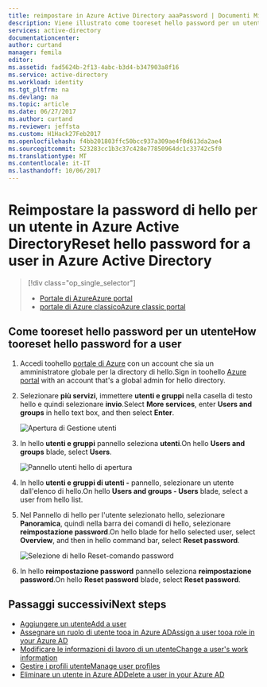 ```yaml
---
title: reimpostare in Azure Active Directory aaaPassword | Documenti Microsoft
description: Viene illustrato come tooreset hello password per un utente in Azure Active Directory
services: active-directory
documentationcenter: 
author: curtand
manager: femila
editor: 
ms.assetid: fad5624b-2f13-4abc-b3d4-b347903a8f16
ms.service: active-directory
ms.workload: identity
ms.tgt_pltfrm: na
ms.devlang: na
ms.topic: article
ms.date: 06/27/2017
ms.author: curtand
ms.reviewer: jeffsta
ms.custom: H1Hack27Feb2017
ms.openlocfilehash: f4bb201803ffc50bcc937a309ae4f0d613da2ae4
ms.sourcegitcommit: 523283cc1b3c37c428e77850964dc1c33742c5f0
ms.translationtype: MT
ms.contentlocale: it-IT
ms.lasthandoff: 10/06/2017
---
```

# <a name="reset-hello-password-for-a-user-in-azure-active-directory"></a><span data-ttu-id="748e8-103">Reimpostare la password di hello per un utente in Azure Active Directory</span><span class="sxs-lookup"><span data-stu-id="748e8-103">Reset hello password for a user in Azure Active Directory</span></span>
> [!div class="op_single_selector"]
> * [<span data-ttu-id="748e8-104">Portale di Azure</span><span class="sxs-lookup"><span data-stu-id="748e8-104">Azure portal</span></span>](active-directory-users-reset-password-azure-portal.md)
> * [<span data-ttu-id="748e8-105">portale di Azure classico</span><span class="sxs-lookup"><span data-stu-id="748e8-105">Azure classic portal</span></span>](active-directory-create-users-reset-password.md)
>
>

## <a name="how-tooreset-hello-password-for-a-user"></a><span data-ttu-id="748e8-106">Come tooreset hello password per un utente</span><span class="sxs-lookup"><span data-stu-id="748e8-106">How tooreset hello password for a user</span></span>
1. <span data-ttu-id="748e8-107">Accedi toohello [portale di Azure](https://portal.azure.com) con un account che sia un amministratore globale per la directory di hello.</span><span class="sxs-lookup"><span data-stu-id="748e8-107">Sign in toohello [Azure portal](https://portal.azure.com) with an account that's a global admin for hello directory.</span></span>
2. <span data-ttu-id="748e8-108">Selezionare **più servizi**, immettere **utenti e gruppi** nella casella di testo hello e quindi selezionare **invio**.</span><span class="sxs-lookup"><span data-stu-id="748e8-108">Select **More services**, enter **Users and groups** in hello text box, and then select **Enter**.</span></span>

   ![Apertura di Gestione utenti](./media/active-directory-users-reset-password-azure-portal/create-users-user-management.png)
3. <span data-ttu-id="748e8-110">In hello **utenti e gruppi** pannello seleziona **utenti**.</span><span class="sxs-lookup"><span data-stu-id="748e8-110">On hello **Users and groups** blade, select **Users**.</span></span>

   ![Pannello utenti hello di apertura](./media/active-directory-users-reset-password-azure-portal/create-users-open-users-blade.png)
4. <span data-ttu-id="748e8-112">In hello **utenti e gruppi di utenti -** pannello, selezionare un utente dall'elenco di hello.</span><span class="sxs-lookup"><span data-stu-id="748e8-112">On hello **Users and groups - Users** blade, select a user from hello list.</span></span>
5. <span data-ttu-id="748e8-113">Nel Pannello di hello per l'utente selezionato hello, selezionare **Panoramica**, quindi nella barra dei comandi di hello, selezionare **reimpostazione password**.</span><span class="sxs-lookup"><span data-stu-id="748e8-113">On hello blade for hello selected user, select **Overview**, and then in hello command bar, select **Reset password**.</span></span>

    ![Selezione di hello Reset-comando password](./media/active-directory-users-reset-password-azure-portal/create-users-reset-password-command.png)
6. <span data-ttu-id="748e8-115">In hello **reimpostazione password** pannello seleziona **reimpostazione password**.</span><span class="sxs-lookup"><span data-stu-id="748e8-115">On hello **Reset password** blade, select **Reset password**.</span></span>

## <a name="next-steps"></a><span data-ttu-id="748e8-116">Passaggi successivi</span><span class="sxs-lookup"><span data-stu-id="748e8-116">Next steps</span></span>
* [<span data-ttu-id="748e8-117">Aggiungere un utente</span><span class="sxs-lookup"><span data-stu-id="748e8-117">Add a user</span></span>](active-directory-users-create-azure-portal.md)
* [<span data-ttu-id="748e8-118">Assegnare un ruolo di utente tooa in Azure AD</span><span class="sxs-lookup"><span data-stu-id="748e8-118">Assign a user tooa role in your Azure AD</span></span>](active-directory-users-assign-role-azure-portal.md)
* [<span data-ttu-id="748e8-119">Modificare le informazioni di lavoro di un utente</span><span class="sxs-lookup"><span data-stu-id="748e8-119">Change a user's work information</span></span>](active-directory-users-work-info-azure-portal.md)
* [<span data-ttu-id="748e8-120">Gestire i profili utente</span><span class="sxs-lookup"><span data-stu-id="748e8-120">Manage user profiles</span></span>](active-directory-users-profile-azure-portal.md)
* [<span data-ttu-id="748e8-121">Eliminare un utente in Azure AD</span><span class="sxs-lookup"><span data-stu-id="748e8-121">Delete a user in your Azure AD</span></span>](active-directory-users-delete-user-azure-portal.md)
